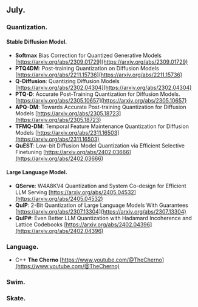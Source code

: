 ## July.

### Quantization. ###

#### Stable Diffusion Model. ####
- **Softmax** Bias Correction for Quantized Generative Models [https://arxiv.org/abs/2309.01729](https://arxiv.org/abs/2309.01729)
- **PTQ4DM**: Post-training Quantization on Diffusion Models [https://arxiv.org/abs/2211.15736](https://arxiv.org/abs/2211.15736)
- **Q-Diffusion**: Quantizing Diffusion Models [https://arxiv.org/abs/2302.04304](https://arxiv.org/abs/2302.04304)
- **PTQ-D**: Accurate Post-Training Quantization for Diffusion Models. [https://arxiv.org/abs/2305.10657](https://arxiv.org/abs/2305.10657)
- **APQ-DM**: Towards Accurate Post-training Quantization for Diffusion Models [https://arxiv.org/abs/2305.18723](https://arxiv.org/abs/2305.18723)
- **TFMQ-DM**: Temporal Feature Maintenance Quantization for Diffusion Models [https://arxiv.org/abs/2311.16503](https://arxiv.org/abs/2311.16503)
- **QuEST**: Low-bit Diffusion Model Quantization via Efficient Selective Finetuning [https://arxiv.org/abs/2402.03666](https://arxiv.org/abs/2402.03666)

#### Large Language Model. ####
- **QServe**: W4A8KV4 Quantization and System Co-design for Efficient LLM Serving [https://arxiv.org/abs/2405.04532](https://arxiv.org/abs/2405.04532)
- **QuIP**: 2-Bit Quantization of Large Language Models With Guarantees [https://arxiv.org/abs/2307.13304](https://arxiv.org/abs/2307.13304)
- **QuIP#**: Even Better LLM Quantization with Hadamard Incoherence and Lattice Codebooks [https://arxiv.org/abs/2402.04396](https://arxiv.org/abs/2402.04396)

### Language. ###
- C++ **The Cherno** [https://www.youtube.com/@TheCherno](https://www.youtube.com/@TheCherno)

### Swim. ###

### Skate. ###
